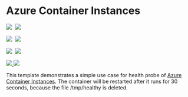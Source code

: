 # Azure Container Instances

<IMG SRC="https://azbotstorage.blob.core.windows.net/badges/201-aci-linuxcontainer-healthprobe/PublicLastTestDate.svg" />&nbsp;
<IMG SRC="https://azbotstorage.blob.core.windows.net/badges/201-aci-linuxcontainer-healthprobe/PublicDeployment.svg" />&nbsp;

<IMG SRC="https://azbotstorage.blob.core.windows.net/badges/201-aci-linuxcontainer-healthprobe/FairfaxLastTestDate.svg" />&nbsp;
<IMG SRC="https://azbotstorage.blob.core.windows.net/badges/201-aci-linuxcontainer-healthprobe/FairfaxDeployment.svg" />&nbsp;

<IMG SRC="https://azbotstorage.blob.core.windows.net/badges/201-aci-linuxcontainer-healthprobe/BestPracticeResult.svg" />&nbsp;
<IMG SRC="https://azbotstorage.blob.core.windows.net/badges/201-aci-linuxcontainer-healthprobe/CredScanResult.svg" />&nbsp;

<a href="https://portal.azure.com/#create/Microsoft.Template/uri/https%3A%2F%2Fraw.githubusercontent.com%2FAzure%2Fazure-quickstart-templates%2Fmaster%2F201-aci-linuxcontainer-healthprobe%2Fazuredeploy.json" target="_blank">
    <img src="http://azuredeploy.net/deploybutton.png"/>
</a>
<a href="http://armviz.io/#/?load=https%3A%2F%2Fraw.githubusercontent.com%2FAzure%2Fazure-quickstart-templates%2Fmaster%2F201-aci-linuxcontainer-healthprobe%2Fazuredeploy.json" target="_blank">
    <img src="http://armviz.io/visualizebutton.png"/>
</a>

This template demonstrates a simple use case for health probe of [Azure Container Instances](https://docs.microsoft.com/en-us/azure/container-instances/). The container will be restarted after it runs for 30 seconds, because the file /tmp/healthy is deleted.
